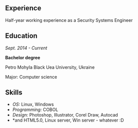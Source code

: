 ## Experience
Half-year working experience as a Security Systems Engineer

## Education
*Sept. 2014 - Current*

**Bachelor degree**

Petro Mohyla Black Uea University, Ukraine

Major: Computer science

## Skills
* *OS:* Linux, Windows
* *Programming:* COBOL
* *Design:* Photoshop, Illustrator, Corel Draw, Autocad
* *and HTML5.0, Linux server, Win server - whatever :D
